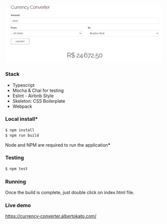 ![Alt text](images/currency-converter.png?raw=true "Working Software")

### Stack

<ul>
  <li>Typescript</li>
  <li>Mocha & Chai for testing</li>
  <li>Eslint - Airbnb Style</li>
  <li>Skeleton: CSS Boilerplate</li>
  <li>Webpack</li>
</ul>

### Local install*
```bash
$ npm install
$ npm run build
```
Node and NPM are required to run the application<b>*</b>


### Testing
```bash
$ npm test
```


### Running
Once the build is complete, just double click on index.html file.


### Live demo
https://currency-converter.albertokato.com/

